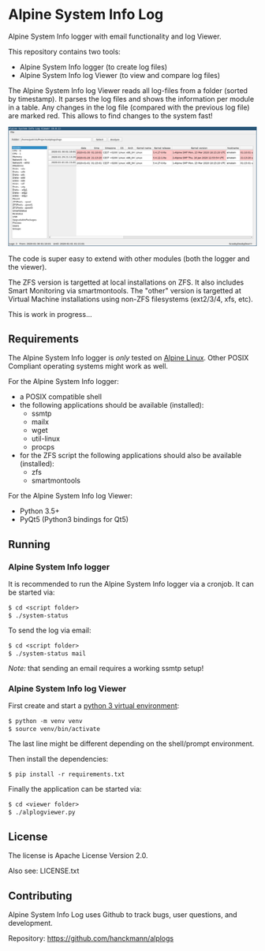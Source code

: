 Alpine System Info Log
======================

Alpine System Info logger with email functionality and log Viewer.

This repository contains two tools:

* Alpine System Info logger (to create log files)
* Alpine System Info log Viewer (to view and compare log files)

The Alpine System Info log Viewer reads all log-files from a folder (sorted by timestamp).
It parses the log files and shows the information per module in a table.
Any changes in the log file (compared with the previous log file) are marked red.
This allows to find changes to the system fast!

![CSV Compare screenshot](https://raw.githubusercontent.com/hanckmann/alplogs/master/assets/screenshot1.png)

The code is super easy to extend with other modules (both the logger and the viewer).

The ZFS version is targetted at local installations on ZFS. It also includes Smart Monitoring via smartmontools.
The "other" version is targetted at Virtual Machine installations using non-ZFS filesystems (ext2/3/4, xfs, etc).

This is work in progress...


Requirements
------------

The Alpine System Info logger is _only_ tested on [Alpine Linux](https://www.alpinelinux.org/).
Other POSIX Compliant operating systems might work as well.

For the Alpine System Info logger:

* a POSIX compatible shell
* the following applications should be available (installed):
  - ssmtp
  - mailx
  - wget
  - util-linux
  - procps
* for the ZFS script the following applications should also be available (installed):
  - zfs
  - smartmontools

For the Alpine System Info log Viewer:

* Python 3.5+
* PyQt5 (Python3 bindings for Qt5)


Running
-------


### Alpine System Info logger

It is recommended to run the Alpine System Info logger via a cronjob.
It can be started via:

```
$ cd <script folder>
$ ./system-status
```

To send the log via email:

```
$ cd <script folder>
$ ./system-status mail
```

*Note:* that sending an email requires a working ssmtp setup!


### Alpine System Info log Viewer

First create and start a [python 3 virtual environment](https://docs.python.org/3/library/venv.html#creating-virtual-environments):

```
$ python -m venv venv
$ source venv/bin/activate
```

The last line might be different depending on the shell/prompt environment.

Then install the dependencies:

```
$ pip install -r requirements.txt
```

Finally the application can be started via:

```
$ cd <viewer folder>
$ ./alplogviewer.py
```


License
-------

The license is Apache License Version 2.0.

Also see: LICENSE.txt


Contributing
------------

Alpine System Info Log uses Github to track bugs, user questions, and development.

Repository: https://github.com/hanckmann/alplogs
